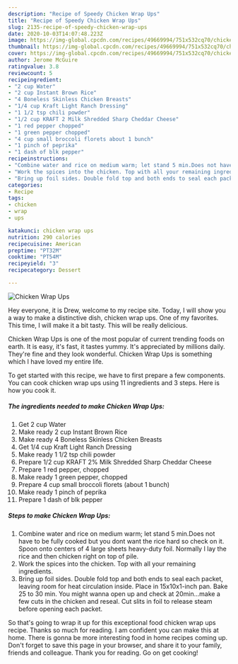 ```yaml
---
description: "Recipe of Speedy Chicken Wrap Ups"
title: "Recipe of Speedy Chicken Wrap Ups"
slug: 2135-recipe-of-speedy-chicken-wrap-ups
date: 2020-10-03T14:07:48.223Z
image: https://img-global.cpcdn.com/recipes/49669994/751x532cq70/chicken-wrap-ups-recipe-main-photo.jpg
thumbnail: https://img-global.cpcdn.com/recipes/49669994/751x532cq70/chicken-wrap-ups-recipe-main-photo.jpg
cover: https://img-global.cpcdn.com/recipes/49669994/751x532cq70/chicken-wrap-ups-recipe-main-photo.jpg
author: Jerome McGuire
ratingvalue: 3.8
reviewcount: 5
recipeingredient:
- "2 cup Water"
- "2 cup Instant Brown Rice"
- "4 Boneless Skinless Chicken Breasts"
- "1/4 cup Kraft Light Ranch Dressing"
- "1 1/2 tsp chili powder"
- "1/2 cup KRAFT 2 Milk Shredded Sharp Cheddar Cheese"
- "1 red pepper chopped"
- "1 green pepper chopped"
- "4 cup small broccoli florets about 1 bunch"
- "1 pinch of peprika"
- "1 dash of blk pepper"
recipeinstructions:
- "Combine water and rice on medium warm; let stand 5 min.Does not have to be fully cooked but you dont want the rice hard so check on it. Spoon onto centers of 4 large sheets heavy-duty foil. Normally I lay the rice and then chicken right on top of pile."
- "Work the spices into the chicken. Top with all your remaining ingredients."
- "Bring up foil sides. Double fold top and both ends to seal each packet, leaving room for heat circulation inside. Place in 15x10x1-inch pan. Bake 25 to 30 min. You might wanna open up and check at 20min...make a few cuts in the chicken and reseal. Cut slits in foil to release steam before opening each packet."
categories:
- Recipe
tags:
- chicken
- wrap
- ups

katakunci: chicken wrap ups 
nutrition: 290 calories
recipecuisine: American
preptime: "PT32M"
cooktime: "PT54M"
recipeyield: "3"
recipecategory: Dessert

---
```



![Chicken Wrap Ups](https://img-global.cpcdn.com/recipes/49669994/751x532cq70/chicken-wrap-ups-recipe-main-photo.jpg)

Hey everyone, it is Drew, welcome to my recipe site. Today, I will show you a way to make a distinctive dish, chicken wrap ups. One of my favorites. This time, I will make it a bit tasty. This will be really delicious.



Chicken Wrap Ups is one of the most popular of current trending foods on earth. It is easy, it's fast, it tastes yummy. It's appreciated by millions daily. They're fine and they look wonderful. Chicken Wrap Ups is something which I have loved my entire life.


To get started with this recipe, we have to first prepare a few components. You can cook chicken wrap ups using 11 ingredients and 3 steps. Here is how you cook it.

<!--inarticleads1-->

##### The ingredients needed to make Chicken Wrap Ups:

1. Get 2 cup Water
1. Make ready 2 cup Instant Brown Rice
1. Make ready 4 Boneless Skinless Chicken Breasts
1. Get 1/4 cup Kraft Light Ranch Dressing
1. Make ready 1 1/2 tsp chili powder
1. Prepare 1/2 cup KRAFT 2% Milk Shredded Sharp Cheddar Cheese
1. Prepare 1 red pepper, chopped
1. Make ready 1 green pepper, chopped
1. Prepare 4 cup small broccoli florets (about 1 bunch)
1. Make ready 1 pinch of peprika
1. Prepare 1 dash of blk pepper




<!--inarticleads2-->

##### Steps to make Chicken Wrap Ups:

1. Combine water and rice on medium warm; let stand 5 min.Does not have to be fully cooked but you dont want the rice hard so check on it. Spoon onto centers of 4 large sheets heavy-duty foil. Normally I lay the rice and then chicken right on top of pile.
1. Work the spices into the chicken. Top with all your remaining ingredients.
1. Bring up foil sides. Double fold top and both ends to seal each packet, leaving room for heat circulation inside. Place in 15x10x1-inch pan. Bake 25 to 30 min. You might wanna open up and check at 20min...make a few cuts in the chicken and reseal. Cut slits in foil to release steam before opening each packet.




So that's going to wrap it up for this exceptional food chicken wrap ups recipe. Thanks so much for reading. I am confident you can make this at home. There is gonna be more interesting food in home recipes coming up. Don't forget to save this page in your browser, and share it to your family, friends and colleague. Thank you for reading. Go on get cooking!
